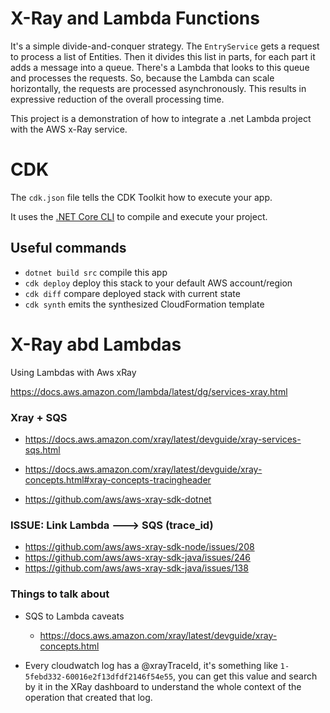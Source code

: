 # X-Ray and Lambda Functions

It's a simple divide-and-conquer strategy. The `EntryService` gets a request to process a list of Entities. Then it divides this list in parts, for each part it adds a message into a queue. There's a Lambda that looks to this queue and processes the requests. So, because the Lambda can scale horizontally, the requests are processed asynchronously. This results in expressive reduction of the overall processing  time.

This project is a demonstration of how to integrate a .net Lambda project with the AWS x-Ray service. 

# CDK 

The `cdk.json` file tells the CDK Toolkit how to execute your app.

It uses the [.NET Core CLI](https://docs.microsoft.com/dotnet/articles/core/) to compile and execute your project.

## Useful commands

* `dotnet build src` compile this app
* `cdk deploy`       deploy this stack to your default AWS account/region
* `cdk diff`         compare deployed stack with current state
* `cdk synth`        emits the synthesized CloudFormation template


# X-Ray abd Lambdas
Using Lambdas with Aws xRay

https://docs.aws.amazon.com/lambda/latest/dg/services-xray.html


### Xray + SQS

* https://docs.aws.amazon.com/xray/latest/devguide/xray-services-sqs.html

* https://docs.aws.amazon.com/xray/latest/devguide/xray-concepts.html#xray-concepts-tracingheader

* https://github.com/aws/aws-xray-sdk-dotnet


### ISSUE: Link Lambda ---> SQS (trace_id)

* https://github.com/aws/aws-xray-sdk-node/issues/208
* https://github.com/aws/aws-xray-sdk-java/issues/246
* https://github.com/aws/aws-xray-sdk-java/issues/138




### Things to talk about

- SQS to Lambda caveats
	- https://docs.aws.amazon.com/xray/latest/devguide/xray-concepts.html

- Every cloudwatch log has a @xrayTraceId, it's something like `1-5febd332-60016e2f13dfdf2146f54e55`, you can get this value and search by it in the XRay dashboard to understand the whole context of the operation that created that log. 
